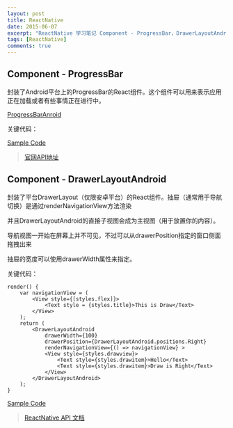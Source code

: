 ```yaml
---
layout: post
title: ReactNative
date: 2015-06-07
excerpt: "ReactNative 学习笔记 Component - ProgressBar，DrawerLayoutAndroid"
tags: [ReactNative]
comments: true
---
```


## Component - ProgressBar

封装了Android平台上的ProgressBar的React组件。这个组件可以用来表示应用正在加载或者有些事情正在进行中。

[ProgressBarAnroid](http://reactnative.cn/docs/0.26/progressbarandroid.html#content)

关键代码：
            <View style={[styles.flex,{marginTop:45}]}>
                <ProgressBarAndroid styleAttr="LargeInverse" />
           </View>
    

[Sample Code](https://github.com/vivianking6855/ReactNativeProject/blob/rncomponent/TwoReactNative/app/ProgressBarLesson.js)

> [官网API地址](http://reactnative.cn/docs/0.26/textinput.html#content)



## Component - DrawerLayoutAndroid


封装了平台DrawerLayout（仅限安卓平台）的React组件。抽屉（通常用于导航切换）是通过renderNavigationView方法渲染

并且DrawerLayoutAndroid的直接子视图会成为主视图（用于放置你的内容）。

导航视图一开始在屏幕上并不可见，不过可以从drawerPosition指定的窗口侧面拖拽出来

抽屉的宽度可以使用drawerWidth属性来指定。


关键代码：

    render() {
        var navigationView = (
            <View style={[styles.flex]}>
                <Text style = {styles.title}>This is Draw</Text>
            </View>
        );
        return (
            <DrawerLayoutAndroid
                drawerWidth={100}
                drawerPosition={DrawerLayoutAndroid.positions.Right}
                renderNavigationView={() => navigationView} >
                <View style={styles.drawview}>
                    <Text style={styles.drawitem}>Hello</Text>
                    <Text style={styles.drawitem}>Draw is Right</Text>
                </View>
            </DrawerLayoutAndroid>
        );
    }



[Sample Code](https://github.com/vivianking6855/ReactNativeProject/blob/rncomponent/TwoReactNative/app/DrawerLayoutLesson.js)


> [ReactNative API 文档](http://reactnative.cn/docs/0.26/getting-started.html)
